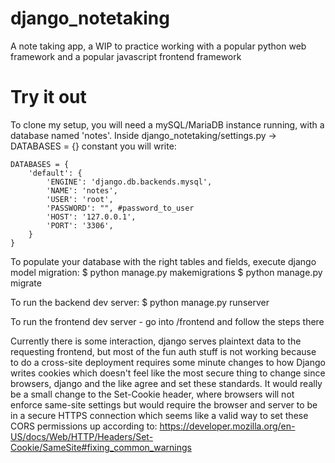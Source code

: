 # django_notetaking

A note taking app, a WIP to practice working with a popular python web framework and a popular javascript frontend framework

# Try it out
To clone my setup, you will need a mySQL/MariaDB instance running, with a database named 'notes'. Inside django_notetaking/settings.py -> DATABASES = {} constant you will write:
```
DATABASES = {
    'default': {
        'ENGINE': 'django.db.backends.mysql',
        'NAME': 'notes',
        'USER': 'root',
        'PASSWORD': "", #password_to_user
        'HOST': '127.0.0.1',
        'PORT': '3306',
    }
}
```
To populate your database with the right tables and fields, execute django model migration:
$ python manage.py makemigrations
$ python manage.py migrate


To run the backend dev server:
$ python manage.py runserver

To run the frontend dev server - go into /frontend and follow the steps there


Currently there is some interaction, django serves plaintext data to the requesting frontend, but most of the fun auth stuff is not working because to do a cross-site deployment requires some minute changes to how Django writes cookies which doesn't feel like the most secure thing to change since browsers, django and the like agree and set these standards. It would really be a small change to the Set-Cookie header, where browsers will not enforce same-site settings but would require the browser and server to be in a secure HTTPS connection which seems like a valid way to set these CORS permissions up according to: https://developer.mozilla.org/en-US/docs/Web/HTTP/Headers/Set-Cookie/SameSite#fixing_common_warnings

